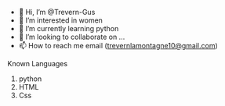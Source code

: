 - 👋 Hi, I’m @Trevern-Gus
- 👀 I’m interested in women
- 🌱 I’m currently learning python
- 💞️ I’m looking to collaborate on ...
- 📫 How to reach me email (trevernlamontagne10@gmail.com)

Known Languages
1. python
2. HTML
3. Css
<!---
Trevern-Gus/Trevern-Gus is a ✨ special ✨ repository because its `README.md` (this file) appears on your GitHub profile.
You can click the Preview link to take a look at your changes.
--->
